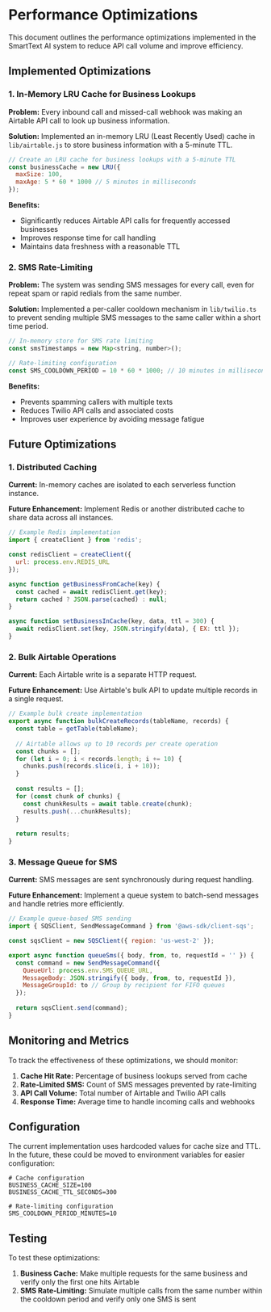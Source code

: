 # Performance Optimizations

This document outlines the performance optimizations implemented in the SmartText AI system to reduce API call volume and improve efficiency.

## Implemented Optimizations

### 1. In-Memory LRU Cache for Business Lookups

**Problem:** Every inbound call and missed-call webhook was making an Airtable API call to look up business information.

**Solution:** Implemented an in-memory LRU (Least Recently Used) cache in `lib/airtable.js` to store business information with a 5-minute TTL.

```javascript
// Create an LRU cache for business lookups with a 5-minute TTL
const businessCache = new LRU({
  maxSize: 100,
  maxAge: 5 * 60 * 1000 // 5 minutes in milliseconds
});
```

**Benefits:**
- Significantly reduces Airtable API calls for frequently accessed businesses
- Improves response time for call handling
- Maintains data freshness with a reasonable TTL

### 2. SMS Rate-Limiting

**Problem:** The system was sending SMS messages for every call, even for repeat spam or rapid redials from the same number.

**Solution:** Implemented a per-caller cooldown mechanism in `lib/twilio.ts` to prevent sending multiple SMS messages to the same caller within a short time period.

```javascript
// In-memory store for SMS rate limiting
const smsTimestamps = new Map<string, number>();

// Rate-limiting configuration
const SMS_COOLDOWN_PERIOD = 10 * 60 * 1000; // 10 minutes in milliseconds
```

**Benefits:**
- Prevents spamming callers with multiple texts
- Reduces Twilio API calls and associated costs
- Improves user experience by avoiding message fatigue

## Future Optimizations

### 1. Distributed Caching

**Current:** In-memory caches are isolated to each serverless function instance.

**Future Enhancement:** Implement Redis or another distributed cache to share data across all instances.

```javascript
// Example Redis implementation
import { createClient } from 'redis';

const redisClient = createClient({
  url: process.env.REDIS_URL
});

async function getBusinessFromCache(key) {
  const cached = await redisClient.get(key);
  return cached ? JSON.parse(cached) : null;
}

async function setBusinessInCache(key, data, ttl = 300) {
  await redisClient.set(key, JSON.stringify(data), { EX: ttl });
}
```

### 2. Bulk Airtable Operations

**Current:** Each Airtable write is a separate HTTP request.

**Future Enhancement:** Use Airtable's bulk API to update multiple records in a single request.

```javascript
// Example bulk create implementation
export async function bulkCreateRecords(tableName, records) {
  const table = getTable(tableName);
  
  // Airtable allows up to 10 records per create operation
  const chunks = [];
  for (let i = 0; i < records.length; i += 10) {
    chunks.push(records.slice(i, i + 10));
  }
  
  const results = [];
  for (const chunk of chunks) {
    const chunkResults = await table.create(chunk);
    results.push(...chunkResults);
  }
  
  return results;
}
```

### 3. Message Queue for SMS

**Current:** SMS messages are sent synchronously during request handling.

**Future Enhancement:** Implement a queue system to batch-send messages and handle retries more efficiently.

```javascript
// Example queue-based SMS sending
import { SQSClient, SendMessageCommand } from '@aws-sdk/client-sqs';

const sqsClient = new SQSClient({ region: 'us-west-2' });

export async function queueSms({ body, from, to, requestId = '' }) {
  const command = new SendMessageCommand({
    QueueUrl: process.env.SMS_QUEUE_URL,
    MessageBody: JSON.stringify({ body, from, to, requestId }),
    MessageGroupId: to // Group by recipient for FIFO queues
  });
  
  return sqsClient.send(command);
}
```

## Monitoring and Metrics

To track the effectiveness of these optimizations, we should monitor:

1. **Cache Hit Rate:** Percentage of business lookups served from cache
2. **Rate-Limited SMS:** Count of SMS messages prevented by rate-limiting
3. **API Call Volume:** Total number of Airtable and Twilio API calls
4. **Response Time:** Average time to handle incoming calls and webhooks

## Configuration

The current implementation uses hardcoded values for cache size and TTL. In the future, these could be moved to environment variables for easier configuration:

```
# Cache configuration
BUSINESS_CACHE_SIZE=100
BUSINESS_CACHE_TTL_SECONDS=300

# Rate-limiting configuration
SMS_COOLDOWN_PERIOD_MINUTES=10
```

## Testing

To test these optimizations:

1. **Business Cache:** Make multiple requests for the same business and verify only the first one hits Airtable
2. **SMS Rate-Limiting:** Simulate multiple calls from the same number within the cooldown period and verify only one SMS is sent
